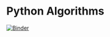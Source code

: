 # Python Algorithms

[![Binder](https://mybinder.org/badge_logo.svg)](https://mybinder.org/v2/gh/shwars/pyalgorithms/HEAD)